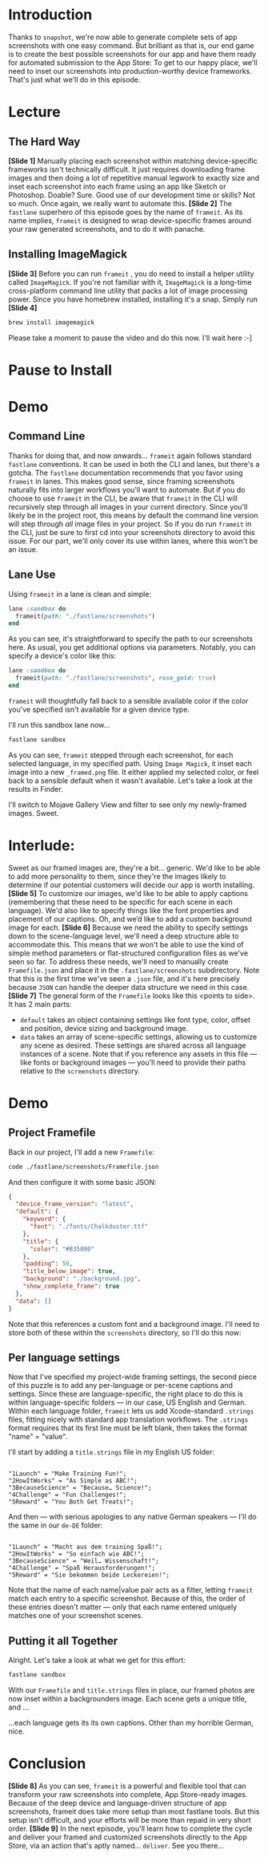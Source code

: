 # Introduction
Thanks to `snapshot`, we're now able to generate complete sets of app screenshots with one easy command. 
But brilliant as that is, our end game is to create the best possible screenshots for our app and have them ready for automated submission to the App Store: To get to our happy place, we'll need to inset our screenshots into production-worthy device frameworks. That's just what we'll do in this episode.
# Lecture
## The Hard Way
**[Slide 1]** 
Manually placing each screenshot within matching device-specific frameworks isn't technically difficult. It just requires downloading frame images and then doing a lot of repetitive manual legwork to exactly size and inset each screenshot into each frame using an app like Sketch or Photoshop. 
Doable? Sure. Good use of our development time or skills? Not so much. Once again, we really want to automate this.
**[Slide 2]**
The `fastlane` superhero of this episode goes by the name of `frameit`.  As its name implies, `frameit`  is designed to wrap device-specific frames around your raw generated screenshots, and to do it with panache.
## Installing ImageMagick
**[Slide 3]** 
Before you can run `frameit` , you do need to install a helper utility called `ImageMagick`. If you're not familiar with it, `ImageMagick` is a long-time cross-platform command line utility that packs a lot of image processing power. Since you have homebrew installed, installing it's a snap. Simply run 
**[Slide 4]** 
```bash
brew install imagemagick
```
Please take a moment to pause the video and do this now.  I'll wait here :-]
# Pause to Install


# Demo
## Command Line
Thanks for doing that, and now onwards… 
`frameit` again follows standard `fastlane` conventions. It can be used in both the CLI and lanes, but there's a gotcha.
The `fastlane` documentation recommends that you favor using `frameit` in lanes. This makes good sense, since framing screenshots naturally fits into larger workflows you'll want to automate.
But if you do choose to use `frameit` in the CLI, be aware that `frameit` in the CLI will recursively step through all images in your current directory.  Since you'll likely be in the project root, this means by default the command line version will step through *all* image files in your project. 
So if you do run `frameit` in the CLI, just be sure to first cd into your screenshots directory to avoid this issue.
For our part, we'll only cover its use within lanes, where this won't be an issue.


## Lane Use
Using `frameit` in a lane is clean and simple:
```ruby
lane :sandbox do
  frameit(path: "./fastlane/screenshots")
end
```
As you can see, it's straightforward to specify the path to our screenshots here. 
As usual, you get additional options via parameters. Notably, you can specify a device's color like this:
```ruby
lane :sandbox do
  frameit(path: "./fastlane/screenshots", rose_gold: true)
end
```
`frameit` will thoughtfully fall back to a sensible available color if the color you've specified isn't available for a given device type.


I'll run this sandbox lane now…
```bash
fastlane sandbox
```
<!-- Wait for framing to complete -->


As you can see, `frameit` stepped through each screenshot, for each selected language, in my specified path. Using `Image Magick`, it inset each image into a new `_framed.png` file. It either applied my selected color, or feel back to a sensible default when it wasn't available.
Let's take a look at the results in Finder. 
<!-- Step through results in Mojave Gallery View -->


I'll switch to Mojave Gallery View and filter to see only my newly-framed images.
Sweet.

# Interlude:
Sweet as our framed images are, they're a bit… generic. We'd like to be able to add more personality to them, since they're the images likely to determine if our potential customers will decide our app is worth installing.
**[Slide 5]**
To customize our images, we'd like to be able to apply captions (remembering that these need to be specific for each scene in each language). We'd also like to specify things like the font properties and placement of our captions. Oh, and we’d like to add a custom background image for each.
**[Slide 6]**
Because we need the ability to specify settings down to the scene-language level, we'll need a deep structure able to accommodate this. This means that we won't be able to use the kind of simple method parameters or flat-structured configuration files as we've seen so far.
To address these needs, we'll need to manually create  `Framefile.json` and place it in the `.fastlane/screenshots` subdirectory. 
Note that this is the first time we've seen a `.json` file, and it's here precisely because `JSON` can handle the deeper data structure we need in this case.
**[Slide 7]**
The general form of the `Framefile` looks like this \<points to side\>. It has 2 main parts:
<!-- Editor: Please click twice to reveal captions matching these 2 points. -->
- `default` takes an object containing settings like font type, color, offset and position, device sizing and background image.
-  `data` takes an array of scene-specific settings, allowing us to customize any scene as desired. These settings are shared across all language instances of a scene.
Note that if you reference any assets in this file — like fonts or background images — you'll need to provide their paths relative to the `screenshots` directory.


# Demo
## Project Framefile
Back in our project, I'll add a new `Framefile`:
```bash
code ./fastlane/screenshots/Framefile.json
```
And then configure it with some basic JSON:
```json
{
  "device_frame_version": "latest",
  "default": {
    "keyword": {
      "font": "./fonts/Chalkduster.ttf"
    },
    "title": {      
      "color": "#B35800"
    },
    "padding": 50,
    "title_below_image": true,
    "background": "./background.jpg",
    "show_complete_frame": true
  },
  "data": []
} 
```
Note that this references a custom font and a background image. I'll need to store both of these within the `screenshots` directory, so I'll do this now:
<!-- Add assets in Finder -->


## Per language settings
<!-- Show .strings files section of documenation for visual interest here. -->
Now that I've specified my project-wide framing settings, the second piece of this puzzle is to add any per-language or per-scene captions and settings.
Since these are language-specific, the right place to do this is within language-specific folders — in our case, US English and German.
Within each language folder, `frameit` lets us add Xcode-standard `.strings` files, fitting nicely with standard app translation workflows. The `.strings` format requires that its first line must be left blank, then takes the format "name" = "value".


I'll start by adding a  `title.strings` file in my English US folder:
```

"1Launch" = "Make Training Fun!";
"2HowItWorks" = "As Simple as ABC!";
"3BecauseScience" = "Because… Science!";
"4Challenge" = "Fun Challenges!";
"5Reward" = "You Both Get Treats!";
```
And then — with serious apologies to any native German speakers — I'll do the same in our `de-DE` folder:
```

"1Launch" = "Macht aus dem training Spaß!";
"2HowItWorks" = "So einfach wie ABC!";
"3BecauseScience" = "Weil… Wissenschaft!";
"4Challenge" = "Spaß Herausforderungen!";
"5Reward" = "Sie bekommen beide Leckereien!";
```
Note that the name of each name|value pair acts as a filter, letting `frameit` match each entry to a specific screenshot. Because of this, the order of these entries doesn't matter — only that each name entered uniquely matches one of your screenshot scenes.

## Putting it all Together
Alright. Let's take a look at what we get for this effort:
```bash
fastlane sandbox
```


<!-- show English results in Gallery view -->
With our `Framefile` and `title.strings` files in place, our framed photos are now inset within a backgrounders image. Each scene gets a unique title, and …
<!-- switch to German language folder -->
…each language gets its its own captions. Other than my horrible German, nice.


# Conclusion
**[Slide 8]** 
As you can see, `frameit` is a powerful and flexible tool that can transform your raw screenshots into complete, App Store-ready images. 
Because of the deep device and language-driven structure of app screenshots, frameit does take more setup than most fastlane tools. But this setup isn't difficult, and your efforts will be more than repaid in very short order.
**[Slide 9]** 
In the next episode, you'll learn how to complete the cycle and deliver your framed and customized screenshots directly to the App Store, via an action that's aptly named… `deliver`. See you there…